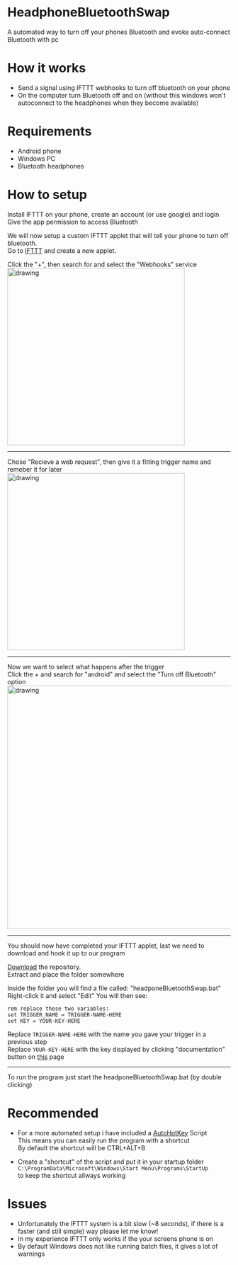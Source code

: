 # HeadphoneBluetoothSwap
A automated way to turn off your phones Bluetooth and evoke auto-connect Bluetooth with pc

# How it works
- Send a signal using IFTTT webhooks to turn off bluetooth on your phone  
- On the computer turn Bluetooth off and on (without this windows won't autoconnect to the headphones when they become available)


# Requirements
 
 - Android phone
 - Windows PC
 - Bluetooth headphones

# How to setup


Install IFTTT on your phone, create an account (or use google) and login  
Give the app permission to access Bluetooth

We will now setup a custom IFTTT applet that will tell your phone to turn off bluetooth.  
Go to [IFTTT](https://ifttt.com/create) and create a new applet.


Click the "+", then search for and select the "Webhooks" service  
<img src="https://i.imgur.com/QqeDpBx.png" alt="drawing" width="400"/>

___________________________________



Chose "Recieve a web request", then give it a fitting trigger name and remeber it for later
<img src="https://i.imgur.com/IrsL1Qq.png" alt="drawing" width="400"/>

___________________________________


Now we want to select what happens after the trigger  
Click the + and search for "android" and select the "Turn off Bluetooth" option
<img src="https://i.imgur.com/PrUTGcB.png" alt="drawing" width="550"/>
___________________________________

You should now have completed your IFTTT applet, last we need to download and hook it up to our program  


[Download](https://drive.google.com/uc?export=download&id=1YBun-iPZA-wCy_Xr86BHUriPWVuWVae9) the repository.  
Extract and place the folder somewhere  

Inside the folder you will find a file called: "headponeBluetoothSwap.bat"
Right-click it and select "Edit"
You will then see:

```batch
rem replace these two variables:
set TRIGGER_NAME = TRIGGER-NAME-HERE
set KEY = YOUR-KEY-HERE
```

Replace `TRIGGER-NAME-HERE` with the name you gave your trigger in a previous step  
Replace `YOUR-KEY-HERE` with the key displayed by clicking "documentation" button on [this](https://ifttt.com/maker_webhooks) page

___________________________________

To run the program just start the headponeBluetoothSwap.bat (by double clicking)  

# Recommended
- For a more automated setup i have included a [AutoHotKey](https://www.autohotkey.com/) Script  
This means you can easily run the program with a shortcut  
By default the shortcut will be CTRL+ALT+B

- Create a "shortcut" of the script and put it in your startup folder  
`C:\ProgramData\Microsoft\Windows\Start Menu\Programs\StartUp`  
to keep the shortcut allways working 

# Issues
- Unfortunately the IFTTT system is a bit slow (~8 seconds), if there is a faster (and still simple) way please let me know!
- In my experience IFTTT only works if the your screens phone is on
- By default Windows does not like running batch files, it gives a lot of warnings 
